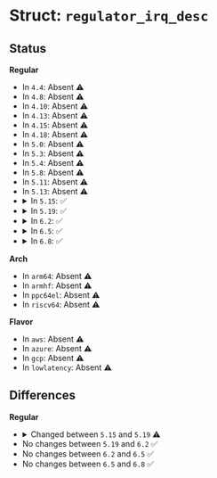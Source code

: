 # Struct: <code>regulator_irq_desc</code>

## Status
<b>Regular</b>
<ul>
<li>
In <code>4.4</code>: Absent ⚠️
</li>
<li>
In <code>4.8</code>: Absent ⚠️
</li>
<li>
In <code>4.10</code>: Absent ⚠️
</li>
<li>
In <code>4.13</code>: Absent ⚠️
</li>
<li>
In <code>4.15</code>: Absent ⚠️
</li>
<li>
In <code>4.18</code>: Absent ⚠️
</li>
<li>
In <code>5.0</code>: Absent ⚠️
</li>
<li>
In <code>5.3</code>: Absent ⚠️
</li>
<li>
In <code>5.4</code>: Absent ⚠️
</li>
<li>
In <code>5.8</code>: Absent ⚠️
</li>
<li>
In <code>5.11</code>: Absent ⚠️
</li>
<li>
In <code>5.13</code>: Absent ⚠️
</li>
<li>
<details>
<summary>In <code>5.15</code>: ✅</summary>

```c
struct regulator_irq_desc {
    const char *name;
    int irq_flags;
    int fatal_cnt;
    int reread_ms;
    int irq_off_ms;
    bool skip_off;
    bool high_prio;
    void *data;
    int (*die)(struct regulator_irq_data *);
    int (*map_event)(int, struct regulator_irq_data *, long unsigned int *);
    int (*renable)(struct regulator_irq_data *);
};
```
</details>
</li>
<li>
<details>
<summary>In <code>5.19</code>: ✅</summary>

```c
struct regulator_irq_desc {
    const char *name;
    int fatal_cnt;
    int reread_ms;
    int irq_off_ms;
    bool skip_off;
    bool high_prio;
    void *data;
    int (*die)(struct regulator_irq_data *);
    int (*map_event)(int, struct regulator_irq_data *, long unsigned int *);
    int (*renable)(struct regulator_irq_data *);
};
```
</details>
</li>
<li>
<details>
<summary>In <code>6.2</code>: ✅</summary>

```c
struct regulator_irq_desc {
    const char *name;
    int fatal_cnt;
    int reread_ms;
    int irq_off_ms;
    bool skip_off;
    bool high_prio;
    void *data;
    int (*die)(struct regulator_irq_data *);
    int (*map_event)(int, struct regulator_irq_data *, long unsigned int *);
    int (*renable)(struct regulator_irq_data *);
};
```
</details>
</li>
<li>
<details>
<summary>In <code>6.5</code>: ✅</summary>

```c
struct regulator_irq_desc {
    const char *name;
    int fatal_cnt;
    int reread_ms;
    int irq_off_ms;
    bool skip_off;
    bool high_prio;
    void *data;
    int (*die)(struct regulator_irq_data *);
    int (*map_event)(int, struct regulator_irq_data *, long unsigned int *);
    int (*renable)(struct regulator_irq_data *);
};
```
</details>
</li>
<li>
<details>
<summary>In <code>6.8</code>: ✅</summary>

```c
struct regulator_irq_desc {
    const char *name;
    int fatal_cnt;
    int reread_ms;
    int irq_off_ms;
    bool skip_off;
    bool high_prio;
    void *data;
    int (*die)(struct regulator_irq_data *);
    int (*map_event)(int, struct regulator_irq_data *, long unsigned int *);
    int (*renable)(struct regulator_irq_data *);
};
```
</details>
</li>
</ul>
<b>Arch</b>
<ul>
<li>
In <code>arm64</code>: Absent ⚠️
</li>
<li>
In <code>armhf</code>: Absent ⚠️
</li>
<li>
In <code>ppc64el</code>: Absent ⚠️
</li>
<li>
In <code>riscv64</code>: Absent ⚠️
</li>
</ul>
<b>Flavor</b>
<ul>
<li>
In <code>aws</code>: Absent ⚠️
</li>
<li>
In <code>azure</code>: Absent ⚠️
</li>
<li>
In <code>gcp</code>: Absent ⚠️
</li>
<li>
In <code>lowlatency</code>: Absent ⚠️
</li>
</ul>

## Differences
<b>Regular</b>
<ul>
<li>
<details>
<summary>Changed between <code>5.15</code> and <code>5.19</code> ⚠️</summary>
<ul>
<li>
<b>Field removed. </b>
<code>int irq_flags</code>
</li>
</ul>
</details>
</li>
<li>
No changes between <code>5.19</code> and <code>6.2</code> ✅
</li>
<li>
No changes between <code>6.2</code> and <code>6.5</code> ✅
</li>
<li>
No changes between <code>6.5</code> and <code>6.8</code> ✅
</li>
</ul>
